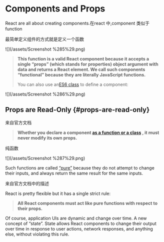 # Components and Props

React are all about creating components.在react 中,component 类似于function

最简单定义组件的方式就是定义一个函数

![](/assets/Screenshot %285%29.png)

> **This function is a valid React component because it accepts a single “props” \(which stands for properties\) object argument with data and returns a React element. We call such components “functional” because they are literally JavaScript functions.**
>
> You can also use an[ES6 class](https://developer.mozilla.org/en/docs/Web/JavaScript/Reference/Classes) to define a component:

![](/assets/Screenshot %286%29.png)

## Props are Read-Only {#props-are-read-only}

来自官方文档

> **Whether you declare a component **[**as a function or a class**](https://reactjs.org/docs/components-and-props.html#functional-and-class-components)** , it must never modify its own props.**

纯函数

![](/assets/Screenshot %287%29.png)

Such functions are called [“pure”](https://en.wikipedia.org/wiki/Pure_function) because they do not attempt to change their inputs, and always return the same result for the same inputs.

来自官方文档中的描述

React is pretty flexible but it has a single strict rule:

> **All React components must act like pure functions with respect to their props.**

Of course, application UIs are dynamic and change over time. A new concept of “state”. State allows React components to change their output over time in response to user actions, network responses, and anything else, without violating this rule.

